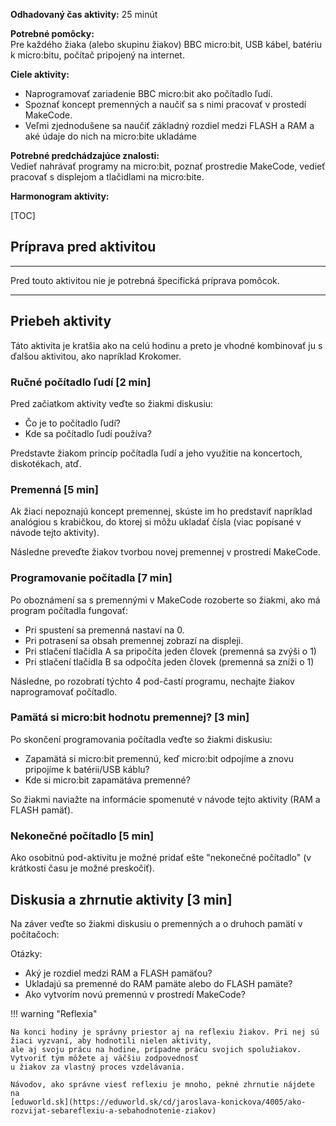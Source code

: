 <!--
**Pomocné materiály:**

* [Prezentácia]()
-->

**Odhadovaný čas aktivity:** 25 minút

**Potrebné pomôcky:**  
Pre každého žiaka (alebo skupinu žiakov) BBC micro:bit, USB kábel, batériu k micro:bitu, počítač pripojený na internet.

**Ciele aktivity:**

* Naprogramovať zariadenie BBC micro:bit ako počítadlo ľudí. 
* Spoznať koncept premenných a naučiť sa s nimi pracovať v prostedí MakeCode.
* Veľmi zjednodušene sa naučiť základný rozdiel medzi FLASH a RAM a aké údaje do nich na micro:bite ukladáme

**Potrebné predchádzajúce znalosti:**  
Vedieť nahrávať programy na micro:bit, poznať prostredie MakeCode, vedieť pracovať s displejom a tlačidlami na micro:bite.

**Harmonogram aktivity:**

[TOC]

## Príprava pred aktivitou
---

Pred touto aktivitou nie je potrebná špecifická príprava pomôcok.

---
## Priebeh aktivity
Táto aktivita je kratšia ako na celú hodinu a preto je vhodné kombinovať ju s ďalšou aktivitou,
ako napríklad Krokomer.

### Ručné počítadlo ľudí [2 min]
Pred začiatkom aktivity veďte so žiakmi diskusiu:

* Čo je to počítadlo ľudí?
* Kde sa počítadlo ľudí používa?

Predstavte žiakom princíp počítadla ľudí a jeho využitie na koncertoch, diskotékach, atď.

### Premenná [5 min]

Ak žiaci nepoznajú koncept premennej, skúste im ho predstaviť napríklad analógiou s krabičkou, do ktorej si
môžu ukladať čísla (viac popísané v návode tejto aktivity).

Následne preveďte žiakov tvorbou novej premennej v prostredí MakeCode.

### Programovanie počítadla [7 min]
Po oboznámení sa s premennými v MakeCode rozoberte so žiakmi, ako má program počítadla fungovať:

* Pri spustení sa premenná nastaví na 0.
* Pri potrasení sa obsah premennej zobrazí na displeji.
* Pri stlačení tlačidla A sa pripočíta jeden človek (premenná sa zvýši o 1)
* Pri stlačení tlačidla B sa odpočíta jeden človek (premenná sa zníži o 1)

Následne, po rozobratí týchto 4 pod-častí programu, nechajte žiakov naprogramovať počítadlo.

### Pamätá si micro:bit hodnotu premennej? [3 min]
Po skončení programovania počítadla veďte so žiakmi diskusiu:

* Zapamätá si micro:bit premennú, keď micro:bit odpojíme a znovu pripojíme k batérii/USB káblu?
* Kde si micro:bit zapamätáva premenné?

So žiakmi naviažte na informácie spomenuté v návode tejto aktivity (RAM a FLASH pamäť).

### Nekonečné počítadlo [5 min]

Ako osobitnú pod-aktivitu je možné pridať ešte "nekonečné počítadlo" (v krátkosti času je možné preskočiť).

## Diskusia a zhrnutie aktivity [3 min]

Na záver veďte so žiakmi diskusiu o premenných a o druhoch pamätí v počítačoch:

Otázky:

*   Aký je rozdiel medzi RAM a FLASH pamäťou?
*   Ukladajú sa premenné do RAM pamäte alebo do FLASH pamäte?
*   Ako vytvorím novú premennú v prostredí MakeCode?
    
!!! warning "Reflexia"
    
    Na konci hodiny je správny priestor aj na reflexiu žiakov. Pri nej sú žiaci vyzvaní, aby hodnotili nielen aktivity,
    ale aj svoju prácu na hodine, prípadne prácu svojich spolužiakov. Vytvoriť tým môžete aj väčšiu zodpovednosť
    u žiakov za vlastný proces vzdelávania.  
    
    Návodov, ako správne viesť reflexiu je mnoho, pekné zhrnutie nájdete na
    [eduworld.sk](https://eduworld.sk/cd/jaroslava-konickova/4005/ako-rozvijat-sebareflexiu-a-sebahodnotenie-ziakov)



